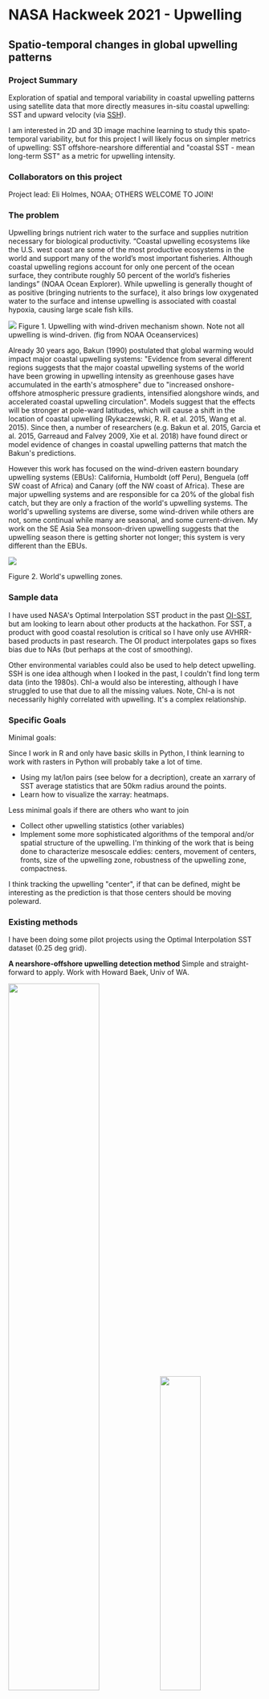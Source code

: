 # NASA Hackweek 2021 - Upwelling

## Spatio-temporal changes in global upwelling patterns

### Project Summary

Exploration of spatial and temporal variability in coastal upwelling patterns using satellite data that more directly measures in-situ coastal upwelling: SST and upward velocity (via [SSH](https://journals.ametsoc.org/view/journals/phoc/50/1/jpo-d-19-0172.1.xml)).

I am interested in 2D and 3D image machine learning to study this spato-temporal variability, but for this project I will likely focus on simpler metrics of upwelling: SST offshore-nearshore differential and "coastal SST - mean long-term SST" as a metric for upwelling intensity.

### Collaborators on this project

Project lead: Eli Holmes, NOAA; OTHERS WELCOME TO JOIN!

### The problem

Upwelling brings nutrient rich water to the surface and supplies nutrition necessary for biological productivity. “Coastal upwelling ecosystems like the U.S. west coast are some of the most productive ecosystems in the world and support many of the world’s most important fisheries. Although coastal upwelling regions account for only one percent of the ocean surface, they contribute roughly 50 percent of the world’s fisheries landings” (NOAA Ocean Explorer). While upwelling is generally thought of as positive (bringing nutrients to the surface), it also brings low oxygenated water to the surface and intense upwelling is associated with coastal hypoxia, causing large scale fish kills.

![](upwelling_fig.gif)
Figure 1. Upwelling with wind-driven mechanism shown. Note not all upwelling is wind-driven. (fig from NOAA Oceanservices)

Already 30 years ago, Bakun (1990) postulated that global warming would impact major coastal upwelling systems: "Evidence from several different regions suggests that the major coastal upwelling systems of the world have been growing in upwelling intensity as greenhouse gases have accumulated in the earth's atmosphere" due to "increased onshore-offshore atmospheric pressure gradients, intensified alongshore winds, and accelerated coastal upwelling circulation". Models suggest that the effects will be stronger at pole-ward latitudes, which will cause a shift in the location of coastal upwelling (Rykaczewski, R. R. et al. 2015, Wang et al. 2015). Since then, a number of researchers (e.g. Bakun et al. 2015, Garcia et al. 2015, Garreaud and Falvey 2009, Xie et al. 2018) have found direct or model evidence of changes in coastal upwelling patterns that match the Bakun's predictions. 

However this work has focused on the wind-driven eastern boundary upwelling systems (EBUs): California, Humboldt (off Peru), Benguela (off SW coast of Africa) and Canary (off the NW coast of Africa). These are major upwelling systems and are responsible for ca 20% of the global fish catch, but they are only a fraction of the world's upwelling systems. The world's upwelling systems are diverse, some wind-driven while others are not, some continual while many are seasonal, and some current-driven. My work on the SE Asia Sea monsoon-driven upwelling suggests that the upwelling season there is getting shorter not longer; this system is very different than the EBUs.

![](images/upwelling_zones_crop.png)

Figure 2. World's upwelling zones.


### Sample data

I have used NASA's Optimal Interpolation SST product in the past [OI-SST](https://www.ncei.noaa.gov/products/optimum-interpolation-sst), but am looking to learn about other products at the hackathon. For SST, a product with good coastal resolution is critical so I have only use AVHRR-based products in past research. The OI product interpolates gaps so fixes bias due to NAs (but perhaps at the cost of smoothing).

Other environmental variables could also be used to help detect upwelling. SSH is one idea although when I looked in the past, I couldn't find long term data (into the 1980s). Chl-a would also be interesting, although I have struggled to use that due to all the missing values. Note, Chl-a is not necessarily highly correlated with upwelling. It's a complex relationship.

### Specific Goals

Minimal goals:

Since I work in R and only have basic skills in Python, I think learning to work with rasters in Python will probably take a lot of time.

* Using my lat/lon pairs (see below for a decription), create an xarrary of SST average statistics that are 50km radius around the points.
* Learn how to visualize the xarray: heatmaps.

Less minimal goals if there are others who want to join

* Collect other upwelling statistics (other variables)
* Implement some more sophisticated algorithms of the temporal and/or spatial structure of the upwelling. I'm thinking of the work that is being done to characterize mesoscale eddies: centers, movement of centers, fronts, size of the upwelling zone, robustness of the upwelling zone, compactness. 

I think tracking the upwelling "center", if that can be defined, might be interesting as the prediction is that those centers should be moving poleward.

### Existing methods

I have been doing some pilot projects using the Optimal Interpolation SST dataset (0.25 deg grid).

**A nearshore-offshore upwelling detection method** Simple and straight-forward to apply. Work with Howard Baek, Univ of WA.

<img src="images/auto-detection1.png" width="60%"><img src="images/upwelling-seasonality.png" width="40%">
Figure 3. Autodetection of upwelling using a nearshore-offshore SST algorithm.


**Image decomposition algorithms: PCA and hierarchical clustering** Work with Jacob Zikan, Dartmouth College.

![](images/unnamed-chunk-9-1.png)
Figure 4. Using PCA-based image decomposition to study spatio-temporal changes in SST pattern in the SE Asia Sea.


### Proposed methods/tools

I'd like to try the SST differential idea with some different SST products and extend this to the entire N and S Americas. I have a 20km and 300km coastal shape files with sample points every 100km along the 20km coast line along with the point closest to that sample point but on the 300km line. So a pair of points: nearshore and offshore. I'd like to get statistics (SST plus whatever else seems appropriate) around those points. Currently I am using mean SST. I'm thinking a (# environmental covariates) x (# sample points) x (# days) xarray with the statistics.

![](images/coast-samples.png)
Figure 5. The 20km and 300km coastal shapefile lines along with points every 100km along the 20km coastal line.

![](images/global-coast-lines.png)
Figure 6. The 20km (blue) and 300km (red) lines shown for North and South America.




### Background reading

Bakun, Andrew. 1990. Global Climate change and intensification of coastal ocean upwelling.” Science 247: 198–201. http://www.jstor.org/stable/2873492.

Bakun, A. et al. 2015. Anticipated effects of climate change on coastal upwelling ecosystems. Curr. Clim. Change Rep. 1, 85–93.

García-Reyes M, Sydeman WJ, Schoeman DS, Rykaczewski RR, Black BA, Smit AJ and Bograd SJ. 2015. Under pressure: climate change, upwelling, and eastern boundary upwelling ecosystems. Front. Mar. Sci. 2:109. doi: 10.3389/fmars.2015.00109

Garreaud, R. D. & Falvey, M. 2009. The coastal winds off western subtropical South America in future climate scenarios. Int. J. Climatol. 29, 543–554.

Rykaczewski, R. R. et al. 2015. Poleward displacement of coastal upwelling-favorable winds in the ocean’s eastern boundary currents through the 21st century. Geophysical Research Letters 42, 6424–6431.

Wang, D., Gouhier, T. C., Menge, B. A. & Ganguly, A. R. 2015. Intensification and spatial homogenization of coastal upwelling under climate change. Nature 518, 390–394 (2015).

Xiu, P., Chai, F., Curchitser, E.N. et al. 2018. Future changes in coastal upwelling ecosystems with global warming: The case of the California Current System. Sci Rep 8, 2866. https://doi.org/10.1038/s41598-018-21247-7


### Notes




